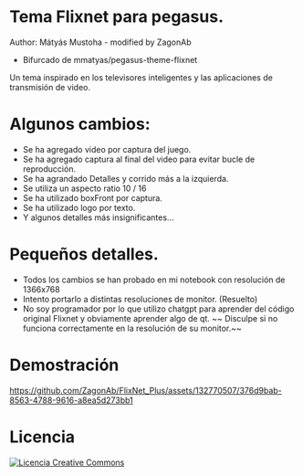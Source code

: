 # Tema Flixnet para pegasus.
Author: Mátyás Mustoha - modified by ZagonAb
- Bifurcado de mmatyas/pegasus-theme-flixnet

Un tema inspirado en los televisores inteligentes y las aplicaciones de transmisión de video.

# Algunos cambios:
- Se ha agregado video por captura del juego.
- Se ha agregado captura al final del video para evitar bucle de reproducción.
- Se ha agrandado Detalles y corrido más a la izquierda.
- Se utiliza un aspecto ratio 10 / 16
- Se ha utilizado boxFront por captura.
- Se ha utilizado logo por texto.
- Y algunos detalles más insignificantes...

# Pequeños detalles.
- Todos los cambios se han probado en mi notebook con resolución de 1366x768
- Intento portarlo a distintas resoluciones de monitor. (Resuelto)
- No soy programador por lo que utilizo chatgpt para aprender del código original Flixnet y obviamente aprender algo de qt.
~~ Disculpe si no funciona correctamente en la resolución de su monitor.~~

# Demostración


https://github.com/ZagonAb/FlixNet_Plus/assets/132770507/376d9bab-8563-4788-9616-a8ea5d273bb1





# Licencia
<a rel="license" href="http://creativecommons.org/licenses/by-nc-sa/4.0/"><img alt="Licencia Creative Commons" style="border-width:0" src="https://i.creativecommons.org/l/by-nc-sa/4.0/88x31.png" /></a><br /><a rel="license" href="http://creativecommons.org/licenses/by-nc-sa/4.0/"></a>
